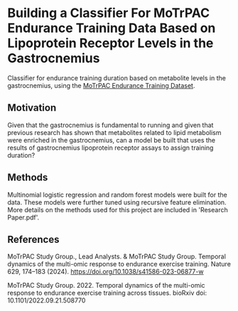 # Building a Classifier For MoTrPAC Endurance Training Data Based on Lipoprotein Receptor Levels in the Gastrocnemius
Classifier for endurance training duration based on metabolite levels in the gastrocnemius, using the [MoTrPAC Endurance Training Dataset](https://github.com/MoTrPAC/MotrpacRatTraining6moData?tab=readme-ov-file). 

## Motivation
Given that the gastrocnemius is fundamental to running and given that previous research has shown that metabolites related to lipid metabolism were enriched in the gastrocnemius, can a model be built that uses the results of gastrocnemius lipoprotein receptor assays to assign training duration?

## Methods
Multinomial logistic regression and random forest models were built for the data. These models were further tuned using recursive feature elimination. More details on the methods used for this project are included in 'Research Paper.pdf'. 

## References
MoTrPAC Study Group., Lead Analysts. & MoTrPAC Study Group. Temporal dynamics of the multi-omic response to endurance exercise training. Nature 629, 174–183 (2024). https://doi.org/10.1038/s41586-023-06877-w

MoTrPAC Study Group. 2022. Temporal dynamics of the multi-omic response to endurance exercise training across tissues. bioRxiv doi: 10.1101/2022.09.21.508770
